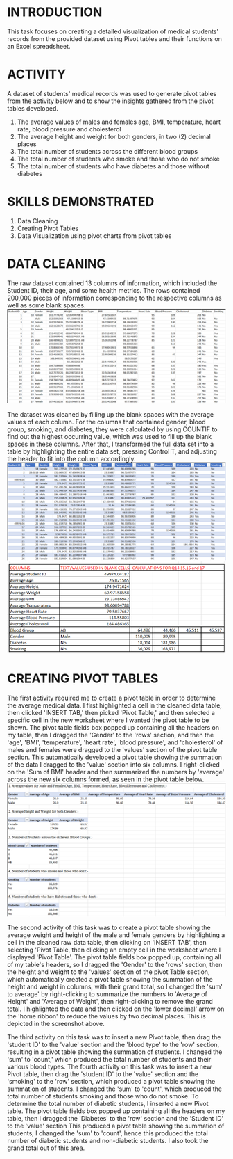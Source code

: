 # INTRODUCTION
This task focuses on creating a detailed visualization of medical students' records from the provided dataset using Pivot tables and their functions on an Excel spreadsheet.

# ACTIVITY
A dataset of students' medical records was used to generate pivot tables from the activity below and to show the insights gathered from the pivot tables developed.

1. The average values of males and females age, BMI, temperature, heart rate, blood pressure and cholesterol
2. The average height and weight for both genders, in two (2) decimal places
3. The total number of students across the different blood groups
4. The total number of students who smoke and those who do not smoke
5. The total number of students who have diabetes and those without diabetes

# SKILLS DEMONSTRATED
1. Data Cleaning
2. Creating Pivot Tables
3. Data Visualization using pivot charts from pivot tables

# DATA CLEANING
The raw dataset contained 13 columns of information, which included the Student ID, their age, and some health metrics. The rows contained 200,000 pieces of information corresponding to the respective columns as well as some blank spaces.
![RAW DATASET](https://github.com/Sheygreene/ANALYSIS-ON-STUDENTS-MEDICAL-RECORDS/blob/main/RAW%20DATA%20SET.png)

The dataset was cleaned by filling up the blank spaces with the average values of each column. For the columns that contained gender, blood group, smoking, and diabetes, they were calculated by using COUNTIF to find out the highest occurring value, which was used to fill up the blank spaces in these columns. After that, I transformed the full data set into a table by highlighting the entire data set, pressing Control T, and adjusting the header to fit into the column accordingly.
![CLEANED DATA](https://github.com/Sheygreene/ANALYSIS-ON-STUDENTS-MEDICAL-RECORDS/blob/main/CLEANED%20DATA.png)
![TABLE WITH THE DATA FOR THE BLANK SPACES](https://github.com/Sheygreene/ANALYSIS-ON-STUDENTS-MEDICAL-RECORDS/blob/main/TABLE%20WITH%20THE%20DATA%20FOR%20BLANK%20SPACES.png)

# CREATING PIVOT TABLES

The first activity required me to create a pivot table in order to determine the average medical data. I first highlighted a cell in the cleaned data table, then clicked 'INSERT TAB,' then picked 'Pivot Table,' and then selected a specific cell in the new worksheet where I wanted the pivot table to be shown. The pivot table fields box popped up containing all the headers on my table, then I dragged the 'Gender' to the 'rows' section, and then the 'age', 'BMI', 'temperature', 'heart rate', 'blood pressure', and 'cholesterol' of males and females were dragged to the 'values' section of the pivot table section. This automatically developed a pivot table showing the summation of the data I dragged to the 'value' section into six columns. I right-clicked on the 'Sum of BMI' header and then summarized the numbers by 'average' across the new six columns formed, as seen in the pivot table below.
![PIVOT TABLE](https://github.com/Sheygreene/ANALYSIS-ON-STUDENTS-MEDICAL-RECORDS/blob/main/PIVOT%20TABLE.png)

The second activity of this task was to create a pivot table showing the average weight and height of the male and female genders by highlighting a cell in the cleaned raw data table, then clicking on 'INSERT TAB', then selecting 'Pivot Table, then clicking an empty cell in the worksheet where I displayed 'Pivot Table'. The pivot table fields box popped up, containing all of my table's headers, so I dragged the 'Gender' to the 'rows' section, then the height and weight to the 'values' section of the pivot Table section, which automatically created a pivot table showing the summation of the height and weight in columns, with their grand total, so I changed the 'sum' to average' by right-clicking to summarize the numbers to 'Average of Height' and 'Average of Weight', then right-clicking to remove the grand total. I highlighted the data and then clicked on the 'lower decimal' arrow on the 'home ribbon' to reduce the values by two decimal places. This is depicted in the screenshot above.

The third activity on this task was to insert a new Pivot table, then drag the 'student ID' to the 'value' section and the 'blood type' to the 'row' section, resulting in a pivot table showing the summation of students. I changed the 'sum' to 'count,' which produced the total number of students and their various blood types. The fourth activity on this task was to insert a new Pivot table, then drag the 'student ID' to the 'value' section and the 'smoking' to the 'row' section, which produced a pivot table showing the summation of students. I changed the 'sum' to 'count', which produced the total number of students smoking and those who do not smoke. To determine the total number of diabetic students, I inserted a new Pivot table. The pivot table fields box popped up containing all the headers on my table, then I dragged the 'Diabetes' to the 'row' section and the 'Student ID' to the 'value' section This produced a pivot table showing the summation of students; I changed the 'sum' to 'count', hence this produced the total number of diabetic students and non-diabetic students. I also took the grand total out of this area.



